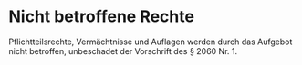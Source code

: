 # Nicht betroffene Rechte

Pflichtteilsrechte, Vermächtnisse und Auflagen werden durch das Aufgebot nicht betroffen, unbeschadet der Vorschrift des § 2060 Nr. 1. 

